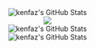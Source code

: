 
<div align="center"> 
<img src="https://streak-stats.demolab.com?user=kenfaz&theme=gotham&hide_border=false" alt="kenfaz's GitHub Stats" /><br>
</div>
<div align="center">
  <img src="https://metrics.lecoq.io/kenfaz?template=classic&isocalendar=1&activity=1&achievements=1&steam=1&music=1&base=header%2C%20activity%2C%20community%2C%20repositories%2C%20metadata&base.indepth=false&base.hireable=false&base.skip=false&isocalendar=false&isocalendar.duration=full-year&achievements=false&achievements.threshold=C&achievements.secrets=true&achievements.display=detailed&achievements.limit=0&activity=false&activity.limit=5&activity.load=300&activity.days=14&activity.visibility=all&activity.timestamps=false&activity.filter=all&music=false&music.provider=spotify&music.user=0xd4c&music.mode=playlist&music.playlist=https%3A%2F%2Fopen.spotify.com%2Fplaylist%2F28XHQNff5m2R7v9XX2s5E5%3Fsi%3D3a27ada5a61e4d4e&music.limit=4&music.played.at=false&music.time.range=short&music.top.type=tracks&steam=false&steam.sections=player%2C%20most-played%2C%20recently-played&steam.user=https%3A%2F%2Fsteamcommunity.com%2Fid%2F0xd4c%2F&steam.games.limit=1&steam.recent.games.limit=1&steam.achievements.limit=2&steam.playtime.threshold=2&config.timezone=Asia%2FShanghai" /><br>
</div>

<div align="center">
<img src="https://github-readme-stats.vercel.app/api?username=kenfaz&theme=gotham&show_icons=true&hide_border=false&count_private=true" alt="kenfaz's GitHub Stats" /><br>
<img src="https://github-readme-stats.vercel.app/api/top-langs/?username=kenfaz&theme=gotham&show_icons=true&hide_border=false&layout=compact" alt="kenfaz's GitHub Stats" />
  </div>



